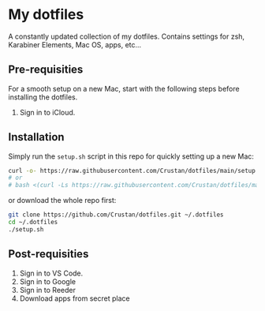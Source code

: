 # My dotfiles

A constantly updated collection of my dotfiles.
Contains settings for zsh, Karabiner Elements, Mac OS, apps, etc...

## Pre-requisities

For a smooth setup on a new Mac, start with the following steps before installing the dotfiles.

1. Sign in to iCloud.

## Installation

Simply run the `setup.sh` script in this repo for quickly setting up a new Mac:

```bash
curl -o- https://raw.githubusercontent.com/Crustan/dotfiles/main/setup.sh | sudo bash
# or
# bash <(curl -Ls https://raw.githubusercontent.com/Crustan/dotfiles/master/setup.sh)
```

or download the whole repo first:

```bash
git clone https://github.com/Crustan/dotfiles.git ~/.dotfiles
cd ~/.dotfiles
./setup.sh
```

## Post-requisities

1. Sign in to VS Code.
2. Sign in to Google
3. Sign in to Reeder
4. Download apps from secret place
